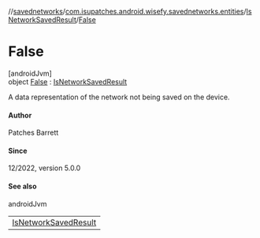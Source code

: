 //[savednetworks](../../../../index.md)/[com.isupatches.android.wisefy.savednetworks.entities](../../index.md)/[IsNetworkSavedResult](../index.md)/[False](index.md)

# False

[androidJvm]\
object [False](index.md) : [IsNetworkSavedResult](../index.md)

A data representation of the network not being saved on the device.

#### Author

Patches Barrett

#### Since

12/2022, version 5.0.0

#### See also

androidJvm

| |
|---|
| [IsNetworkSavedResult](../index.md) |
